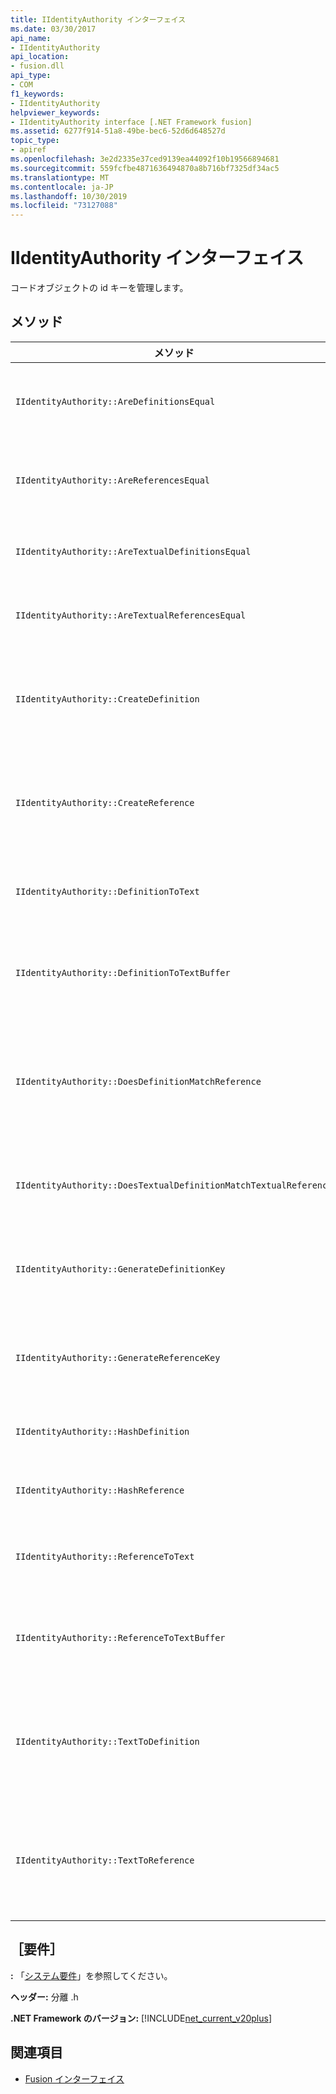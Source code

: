 ```yaml
---
title: IIdentityAuthority インターフェイス
ms.date: 03/30/2017
api_name:
- IIdentityAuthority
api_location:
- fusion.dll
api_type:
- COM
f1_keywords:
- IIdentityAuthority
helpviewer_keywords:
- IIdentityAuthority interface [.NET Framework fusion]
ms.assetid: 6277f914-51a8-49be-bec6-52d6d648527d
topic_type:
- apiref
ms.openlocfilehash: 3e2d2335e37ced9139ea44092f10b19566894681
ms.sourcegitcommit: 559fcfbe4871636494870a8b716bf7325df34ac5
ms.translationtype: MT
ms.contentlocale: ja-JP
ms.lasthandoff: 10/30/2019
ms.locfileid: "73127088"
---
```

# <a name="iidentityauthority-interface"></a>IIdentityAuthority インターフェイス

コードオブジェクトの id キーを管理します。

## <a name="methods"></a>メソッド

|メソッド|説明|
|------------|-----------------|
|`IIdentityAuthority::AreDefinitionsEqual`|指定した2つの[IDefinitionIdentity](idefinitionidentity-interface.md)インスタンスが等しいかどうかを示す値を取得します。|
|`IIdentityAuthority::AreReferencesEqual`|指定した2つの[IReferenceIdentity](ireferenceidentity-interface.md)インスタンスが等しいかどうかを示す値を取得します。|
|`IIdentityAuthority::AreTextualDefinitionsEqual`|指定した2つの文字列定義 id 表現が等しいかどうかを示す値を取得します。|
|`IIdentityAuthority::AreTextualReferencesEqual`|指定した2つの文字列参照 id 表現が等しいかどうかを示す値を取得します。|
|`IIdentityAuthority::CreateDefinition`|現在のスコープ内のコードオブジェクトを表す新しい `IDefinitionIdentity` インスタンスへのポインターを取得します。|
|`IIdentityAuthority::CreateReference`|現在のスコープ内のコードオブジェクトを表す新しい `IReferenceIdentity` インスタンスへのポインターを取得します。|
|`IIdentityAuthority::DefinitionToText`|指定した `IDefinitionIdentity`の書式設定された文字列バージョンを取得します。|
|`IIdentityAuthority::DefinitionToTextBuffer`|指定したワイド文字バッファーに、指定した `IDefinitionIdentity`の文字列バージョンを格納します。|
|`IIdentityAuthority::DoesDefinitionMatchReference`|指定した `IDefinitionIdentity` と `IReferenceIdentity` の各インスタンスが同じコードオブジェクトを参照しているかどうかを示す値を取得します。|
|`IIdentityAuthority::DoesTextualDefinitionMatchTextualReference`|指定した文字列が同じコードオブジェクトを参照しているかどうかを示す値を取得します。|
|`IIdentityAuthority::GenerateDefinitionKey`|指定した `IDefinitionIdentity`用に新しく作成された文字列キーへのポインターを取得します。|
|`IIdentityAuthority::GenerateReferenceKey`|指定した `IReferenceIdentity`用に新しく作成された文字列キーへのポインターを取得します。|
|`IIdentityAuthority::HashDefinition`|指定した `IDefinitionIdentity`のハッシュ値を取得します。|
|`IIdentityAuthority::HashReference`|指定した `IReferenceIdentity`のハッシュ値を取得します。|
|`IIdentityAuthority::ReferenceToText`|指定した `IReferenceIdentity`の書式設定された文字列バージョンを取得します。|
|`IIdentityAuthority::ReferenceToTextBuffer`|指定したワイド文字バッファーに、指定した `IReferenceIdentity`の文字列バージョンを格納します。|
|`IIdentityAuthority::TextToDefinition`|指定した書式設定された文字列から生成された `IDefinitionIdentity` インスタンスへのインターフェイスポインターを取得します。|
|`IIdentityAuthority::TextToReference`|指定した書式設定された文字列から生成された `IReferenceIdentity` インスタンスへのインターフェイスポインターを取得します。|

## <a name="requirements"></a>［要件］

**:** 「[システム要件](../../get-started/system-requirements.md)」を参照してください。

**ヘッダー:** 分離 .h

**.NET Framework のバージョン:** [!INCLUDE[net_current_v20plus](../../../../includes/net-current-v20plus-md.md)]

## <a name="see-also"></a>関連項目

- [Fusion インターフェイス](fusion-interfaces.md)
